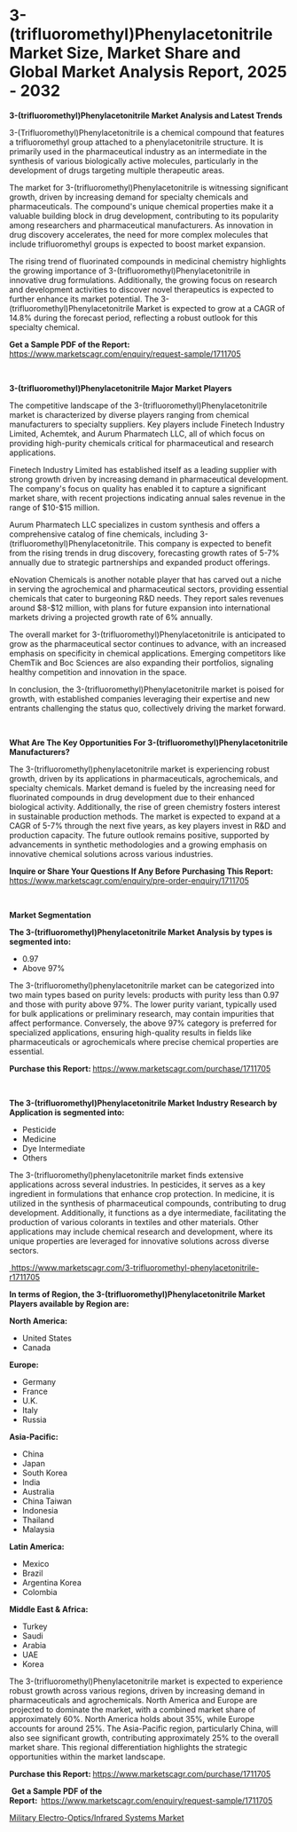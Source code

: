 <p><h1>3-(trifluoromethyl)Phenylacetonitrile Market Size, Market Share and Global Market Analysis Report, 2025 - 2032</h1></p><p><strong>3-(trifluoromethyl)Phenylacetonitrile Market Analysis and Latest Trends</strong></p>
<p><p>3-(Trifluoromethyl)Phenylacetonitrile is a chemical compound that features a trifluoromethyl group attached to a phenylacetonitrile structure. It is primarily used in the pharmaceutical industry as an intermediate in the synthesis of various biologically active molecules, particularly in the development of drugs targeting multiple therapeutic areas.</p><p>The market for 3-(trifluoromethyl)Phenylacetonitrile is witnessing significant growth, driven by increasing demand for specialty chemicals and pharmaceuticals. The compound's unique chemical properties make it a valuable building block in drug development, contributing to its popularity among researchers and pharmaceutical manufacturers. As innovation in drug discovery accelerates, the need for more complex molecules that include trifluoromethyl groups is expected to boost market expansion.</p><p>The rising trend of fluorinated compounds in medicinal chemistry highlights the growing importance of 3-(trifluoromethyl)Phenylacetonitrile in innovative drug formulations. Additionally, the growing focus on research and development activities to discover novel therapeutics is expected to further enhance its market potential. The 3-(trifluoromethyl)Phenylacetonitrile Market is expected to grow at a CAGR of 14.8% during the forecast period, reflecting a robust outlook for this specialty chemical.</p></p>
<p><strong>Get a Sample PDF of the Report:&nbsp;</strong> <a href="https://www.marketscagr.com/enquiry/request-sample/1711705?utm_campaign=2990&utm_medium=2&utm_source=Github&utm_content=ia&utm_term=27032025&utm_id=3-trifluoromethylphenylacetonitrile">https://www.marketscagr.com/enquiry/request-sample/1711705</a></p>
<p>&nbsp;</p>
<p><strong>3-(trifluoromethyl)Phenylacetonitrile Major Market Players</strong></p>
<p><p>The competitive landscape of the 3-(trifluoromethyl)Phenylacetonitrile market is characterized by diverse players ranging from chemical manufacturers to specialty suppliers. Key players include Finetech Industry Limited, Achemtek, and Aurum Pharmatech LLC, all of which focus on providing high-purity chemicals critical for pharmaceutical and research applications.</p><p>Finetech Industry Limited has established itself as a leading supplier with strong growth driven by increasing demand in pharmaceutical development. The company's focus on quality has enabled it to capture a significant market share, with recent projections indicating annual sales revenue in the range of $10-$15 million.</p><p>Aurum Pharmatech LLC specializes in custom synthesis and offers a comprehensive catalog of fine chemicals, including 3-(trifluoromethyl)Phenylacetonitrile. This company is expected to benefit from the rising trends in drug discovery, forecasting growth rates of 5-7% annually due to strategic partnerships and expanded product offerings.</p><p>eNovation Chemicals is another notable player that has carved out a niche in serving the agrochemical and pharmaceutical sectors, providing essential chemicals that cater to burgeoning R&D needs. They report sales revenues around $8-$12 million, with plans for future expansion into international markets driving a projected growth rate of 6% annually.</p><p>The overall market for 3-(trifluoromethyl)Phenylacetonitrile is anticipated to grow as the pharmaceutical sector continues to advance, with an increased emphasis on specificity in chemical applications. Emerging competitors like ChemTik and Boc Sciences are also expanding their portfolios, signaling healthy competition and innovation in the space.</p><p>In conclusion, the 3-(trifluoromethyl)Phenylacetonitrile market is poised for growth, with established companies leveraging their expertise and new entrants challenging the status quo, collectively driving the market forward.</p></p>
<p>&nbsp;</p>
<p><strong>What Are The Key Opportunities For 3-(trifluoromethyl)Phenylacetonitrile Manufacturers?</strong></p>
<p><p>The 3-(trifluoromethyl)phenylacetonitrile market is experiencing robust growth, driven by its applications in pharmaceuticals, agrochemicals, and specialty chemicals. Market demand is fueled by the increasing need for fluorinated compounds in drug development due to their enhanced biological activity. Additionally, the rise of green chemistry fosters interest in sustainable production methods. The market is expected to expand at a CAGR of 5-7% through the next five years, as key players invest in R&D and production capacity. The future outlook remains positive, supported by advancements in synthetic methodologies and a growing emphasis on innovative chemical solutions across various industries.</p></p>
<p><strong>Inquire or Share Your Questions If Any Before Purchasing This Report:</strong> <a href="https://www.marketscagr.com/enquiry/pre-order-enquiry/1711705?utm_campaign=2990&utm_medium=2&utm_source=Github&utm_content=ia&utm_term=27032025&utm_id=3-trifluoromethylphenylacetonitrile">https://www.marketscagr.com/enquiry/pre-order-enquiry/1711705</a></p>
<p>&nbsp;</p>
<p><strong>Market Segmentation</strong></p>
<p><strong>The 3-(trifluoromethyl)Phenylacetonitrile Market Analysis by types is segmented into:</strong></p>
<p><ul><li>0.97</li><li>Above 97%</li></ul></p>
<p><p>The 3-(trifluoromethyl)phenylacetonitrile market can be categorized into two main types based on purity levels: products with purity less than 0.97 and those with purity above 97%. The lower purity variant, typically used for bulk applications or preliminary research, may contain impurities that affect performance. Conversely, the above 97% category is preferred for specialized applications, ensuring high-quality results in fields like pharmaceuticals or agrochemicals where precise chemical properties are essential.</p></p>
<p><strong>Purchase this Report:&nbsp;</strong><a href="https://www.marketscagr.com/purchase/1711705?utm_campaign=2990&utm_medium=2&utm_source=Github&utm_content=ia&utm_term=27032025&utm_id=3-trifluoromethylphenylacetonitrile">https://www.marketscagr.com/purchase/1711705</a></p>
<p>&nbsp;</p>
<p><strong>The 3-(trifluoromethyl)Phenylacetonitrile Market Industry Research by Application is segmented into:</strong></p>
<p><ul><li>Pesticide</li><li>Medicine</li><li>Dye Intermediate</li><li>Others</li></ul></p>
<p><p>The 3-(trifluoromethyl)phenylacetonitrile market finds extensive applications across several industries. In pesticides, it serves as a key ingredient in formulations that enhance crop protection. In medicine, it is utilized in the synthesis of pharmaceutical compounds, contributing to drug development. Additionally, it functions as a dye intermediate, facilitating the production of various colorants in textiles and other materials. Other applications may include chemical research and development, where its unique properties are leveraged for innovative solutions across diverse sectors.</p></p>
<p><a href="https://www.marketscagr.com/3-trifluoromethyl-phenylacetonitrile-r1711705?utm_campaign=2990&utm_medium=2&utm_source=Github&utm_content=ia&utm_term=27032025&utm_id=3-trifluoromethylphenylacetonitrile">&nbsp;https://www.marketscagr.com/3-trifluoromethyl-phenylacetonitrile-r1711705</a></p>
<p><strong>In terms of Region, the 3-(trifluoromethyl)Phenylacetonitrile Market Players available by Region are:</strong></p>
<p>
    <p> <strong> North America: </strong>
        <ul>
            <li>United States</li>
            <li>Canada</li>
        </ul>
        </p> 
    <p> <strong> Europe: </strong>
        <ul>
            <li>Germany</li>
            <li>France</li>
            <li>U.K.</li>
            <li>Italy</li>
            <li>Russia</li>
        </ul>
        </p> 
    <p> <strong> Asia-Pacific: </strong>
        <ul>
            <li>China</li>
            <li>Japan</li>
            <li>South Korea</li>
            <li>India</li>
            <li>Australia</li>
            <li>China Taiwan</li>
            <li>Indonesia</li>
            <li>Thailand</li>
            <li>Malaysia</li>
        </ul>
        </p> 
    <p> <strong> Latin America: </strong>
        <ul>
            <li>Mexico</li>
            <li>Brazil</li>
            <li>Argentina Korea</li>
            <li>Colombia</li>
        </ul>
        </p> 
    <p> <strong> Middle East & Africa: </strong>
        <ul>
            <li>Turkey</li>
            <li>Saudi</li>
            <li>Arabia</li>
            <li>UAE</li>
            <li>Korea</li>
        </ul>
    </p>
    </p>
<p><p>The 3-(trifluoromethyl)Phenylacetonitrile market is expected to experience robust growth across various regions, driven by increasing demand in pharmaceuticals and agrochemicals. North America and Europe are projected to dominate the market, with a combined market share of approximately 60%. North America holds about 35%, while Europe accounts for around 25%. The Asia-Pacific region, particularly China, will also see significant growth, contributing approximately 25% to the overall market share. This regional differentiation highlights the strategic opportunities within the market landscape.</p></p>
<p><strong>Purchase this Report: </strong><a href="https://www.marketscagr.com/purchase/1711705?utm_campaign=2990&utm_medium=2&utm_source=Github&utm_content=ia&utm_term=27032025&utm_id=3-trifluoromethylphenylacetonitrile">https://www.marketscagr.com/purchase/1711705</a></p>
<p>&nbsp;<strong>Get a Sample PDF of the Report:&nbsp;&nbsp;</strong><a href="https://www.marketscagr.com/enquiry/request-sample/1711705?utm_campaign=2990&utm_medium=2&utm_source=Github&utm_content=ia&utm_term=27032025&utm_id=3-trifluoromethylphenylacetonitrile">https://www.marketscagr.com/enquiry/request-sample/1711705</a></p>
<p><strong></strong></p>
<p><p><a href="https://github.com/scaseiargas/Market-Research-Report-List-1/blob/main/military-electro-opticsinfrared-systems-market.md?utm_campaign=2990&utm_medium=2&utm_source=Github&utm_content=ia&utm_term=27032025&utm_id=3-trifluoromethylphenylacetonitrile">Military Electro-Optics/Infrared Systems Market</a></p></p>